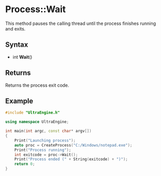 # Process::Wait #

This method pauses the calling thread until the process finishes running and exits.

## Syntax ##

- int **Wait**()

## Returns ##

Returns the process exit code.

## Example ##

```c++
#include "UltraEngine.h"

using namespace UltraEngine;

int main(int argc, const char* argv[])
{
    Print("Launching process");
    auto proc = CreateProcess("C:/Windows/notepad.exe");
    Print("Process running");
    int exitcode = proc->Wait();
    Print("Process ended (" + String(exitcode) + ")");
    return 0;
}
```
